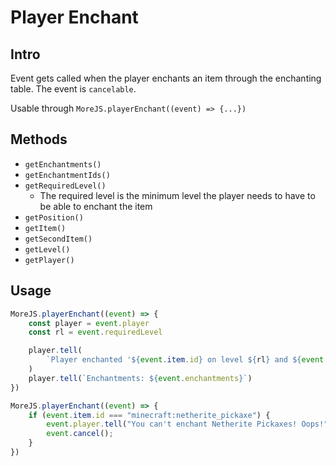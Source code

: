 # Player Enchant

## Intro

Event gets called when the player enchants an item through the enchanting table. The event is `cancelable`.

Usable through `MoreJS.playerEnchant((event) => {...})`

## Methods

-   `getEnchantments()`
-   `getEnchantmentIds()`
-   `getRequiredLevel()`
    -   The required level is the minimum level the player needs to have to be able to enchant the item
-   `getPosition()`
-   `getItem()`
-   `getSecondItem()`
-   `getLevel()`
-   `getPlayer()`

## Usage

```js
MoreJS.playerEnchant((event) => {
    const player = event.player
    const rl = event.requiredLevel

    player.tell(
        `Player enchanted '${event.item.id} on level ${rl} and ${event.enchantments.size()}x Enchantments`
    )
    player.tell(`Enchantments: ${event.enchantments}`)
})
```

```js
MoreJS.playerEnchant((event) => {
    if (event.item.id === "minecraft:netherite_pickaxe") {
        event.player.tell("You can't enchant Netherite Pickaxes! Oops!");
        event.cancel();
    }
})
```
